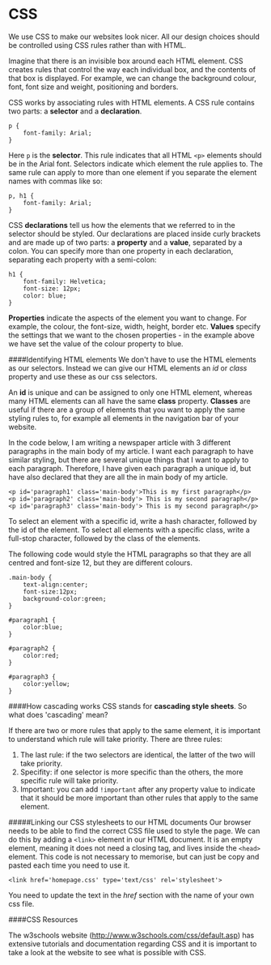 CSS
===

We use CSS to make our websites look nicer. All our design choices should be controlled using CSS rules rather than with HTML. 

Imagine that there is an invisible box around each HTML element. CSS creates rules that control the way each individual box, and the contents of that box is displayed. For example, we can change the background colour, font, font size and weight, positioning and borders. 

CSS works by associating rules with HTML elements. A CSS rule contains two parts: a **selector** and a **declaration**.

```
p {
	font-family: Arial;
}
```

Here ```p``` is the **selector**. This rule indicates that all HTML ```<p>``` elements should be in the Arial font. Selectors indicate which element the rule applies to. The same rule can apply to more than one element if you separate the element names with commas like so: 

```
p, h1 {
	font-family: Arial;
}
```

CSS **declarations** tell us how the elements that we referred to in the selector should be styled. Our  declarations are placed inside curly brackets and are made up of two parts: a **property** and a **value**, separated by a colon. You can specify more than one property in each declaration, separating each property with a semi-colon:

```
h1 {
	font-family: Helvetica;
	font-size: 12px;
	color: blue;
}
```

**Properties** indicate the aspects of the element you want to change. For example, the colour, the font-size, width, height, border etc. **Values** specify the settings that we want to the chosen properties - in the example above we have set the value of the colour property to blue.

####Identifying HTML elements
We don't have to use the HTML elements as our selectors. Instead we can give our HTML elements an *id* or *class* property and use these as our css selectors.

An **id** is unique and can be assigned to only one HTML element, whereas many HTML elements can all have the same **class** property. **Classes** are useful if there are a group of elements that you want to apply the same styling rules to, for example all elements in the navigation bar of your website.

In the code below, I am writing a newspaper article with 3 different paragraphs in the main body of my article. I want each paragraph to have similar styling, but there are several unique things that I want to apply to each paragraph. Therefore, I have given each paragraph a unique id, but have also declared that they are all the in main body of my article. 

```
<p id='paragraph1' class='main-body'>This is my first paragraph</p>
<p id='paragraph2' class='main-body'> This is my second paragraph</p>
<p id='paragraph3' class='main-body'> This is my second paragraph</p>
```

To select an element with a specific id, write a hash character, followed by the id of the element. To select all elements with a specific class, write a full-stop character, followed by the class of the elements. 

The following code would style the HTML paragraphs so that they are all centred and font-size 12, but they are different colours. 

```
.main-body {
	text-align:center;
	font-size:12px;
	background-color:green;
}

#paragraph1 {
	color:blue;
}

#paragraph2 {
	color:red;
}

#paragraph3 {
	color:yellow;
}
```

####How cascading works
CSS stands for **cascading style sheets**. So what does 'cascading' mean? 

If there are two or more rules that apply to the same element, it is important to understand which rule will take priority. There are three rules:

1. The last rule: if the two selectors are identical, the latter of the two will take priority.
2. Specifity: if one selector is more specific than the others, the more specific rule will take priority. 
3. Important: you can add ```!important``` after any property value to indicate that it should be more important than other rules that apply to the same element. 

#####Linking our CSS stylesheets to our HTML documents
Our browser needs to be able to find the correct CSS file used to style the page. We can do this by adding a ```<link>``` element in our HTML document. It is an empty element, meaning it does not need a closing tag, and lives inside the ```<head>``` element. This code is not necessary to memorise, but can just be copy and pasted each time you need to use it.

```
<link href='homepage.css' type='text/css' rel='stylesheet'>
```

You need to update the text in the *href* section with the name of your own css file. 

####CSS Resources

The w3schools website (http://www.w3schools.com/css/default.asp) has extensive tutorials and documentation regarding CSS and it is important to take a look at the website to see what is possible with CSS. 
